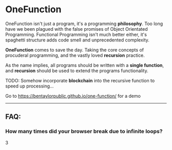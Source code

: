 # OneFunction
OneFunction isn't just a program, it's a programming **philosophy**. Too long have we been plagued with the false promises of Object Orientated Programming. Functional Programming isn't much better either, it's spaghetti structure adds code smell and unprecedented complexity.

**OneFunction** comes to save the day. Taking the core concepts of procuderal programming, and the vastly loved **recursion** practice.

As the name implies, all programs should be written with a **single function**, and **recursion** should be used to extend the programs functionality.

TODO: Somehow incorporate **blockchain** into the recursive function to speed up processing...

Go to https://bentaylorpublic.github.io/one-function/ for a demo

---

## FAQ:
### How many times did your browser break due to infinite loops?

3